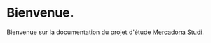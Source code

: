 # **Bienvenue**.
Bienvenue sur la documentation du projet d'étude [Mercadona Studi](https://github.com/damienhoareau/mercadonaStudi).
